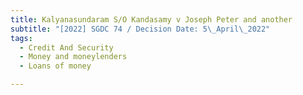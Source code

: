 ```yaml
---
title: Kalyanasundaram S/O Kandasamy v Joseph Peter and another
subtitle: "[2022] SGDC 74 / Decision Date: 5\_April\_2022"
tags:
  - Credit And Security
  - Money and moneylenders
  - Loans of money

---
```

